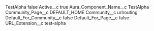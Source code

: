 <?xml version="1.0" encoding="UTF-8"?>
<CustomMetadata xmlns="http://soap.sforce.com/2006/04/metadata" xmlns:xsi="http://www.w3.org/2001/XMLSchema-instance" xmlns:xsd="http://www.w3.org/2001/XMLSchema">
    <label>TestAlpha</label>
    <protected>false</protected>
    <values>
        <field>Active__c</field>
        <value xsi:type="xsd:boolean">true</value>
    </values>
    <values>
        <field>Aura_Component_Name__c</field>
        <value xsi:type="xsd:string">TestAlpha</value>
    </values>
    <values>
        <field>Community_Page__c</field>
        <value xsi:type="xsd:string">DEFAULT_HOME</value>
    </values>
    <values>
        <field>Community__c</field>
        <value xsi:type="xsd:string">urlrouting</value>
    </values>
    <values>
        <field>Default_For_Community__c</field>
        <value xsi:type="xsd:boolean">false</value>
    </values>
    <values>
        <field>Default_For_Page__c</field>
        <value xsi:type="xsd:boolean">false</value>
    </values>
    <values>
        <field>URL_Extension__c</field>
        <value xsi:type="xsd:string">test-alpha</value>
    </values>
</CustomMetadata>
